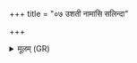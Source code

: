 +++
title = "०७ उशती नामासि सलिन्दा"

+++
<details><summary>मूलम् (GR)</summary>

उशती नामासि सलिन्दा नाम ।  
अन्याम् आसां गच्छ यं द्विष्मस् तं गच्छ ॥
</details>